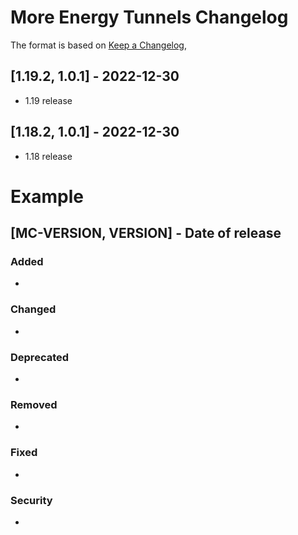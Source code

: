 #  More Energy Tunnels Changelog
The format is based on [Keep a Changelog](https://keepachangelog.com/en/1.0.0/),

## [1.19.2, 1.0.1] - 2022-12-30
- 1.19 release

## [1.18.2, 1.0.1] - 2022-12-30
- 1.18 release

# Example
## [MC-VERSION, VERSION] - Date of release
### Added
- 
### Changed
- 
### Deprecated
- 
### Removed
- 
### Fixed
- 
### Security
- 
